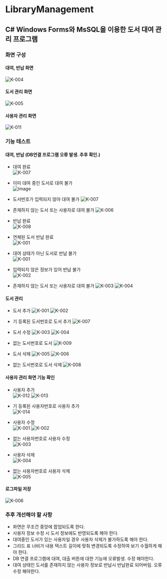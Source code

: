 # LibraryManagement
## C# Windows Forms와 MsSQL을 이용한 도서 대여 관리 프로그램

### 화면 구성

#### 대여, 반납 화면   
![K-004](https://user-images.githubusercontent.com/59382990/84109819-784a3b80-aa5e-11ea-9161-66e199254c00.jpg)

#### 도서 관리 화면
![K-005](https://user-images.githubusercontent.com/59382990/84109860-9d3eae80-aa5e-11ea-8049-aadc6322d576.jpg)

#### 사용자 관리 화면
![K-011](https://user-images.githubusercontent.com/59382990/84111259-851c5e80-aa61-11ea-9e5e-1b4cb3bcc52d.jpg)

### 기능 테스트

#### 대여, 반납 (DB연결 프로그램 오류 발생. 추후 확인.)

- 대여 완료   
![K-007](https://user-images.githubusercontent.com/59382990/84110252-7af96080-aa5f-11ea-9d3e-07b303c6558b.jpg)

- 이미 대여 중인 도서로 대여 불가   
![image](https://user-images.githubusercontent.com/59382990/84118068-7045c800-aa6d-11ea-9c20-9a2b0f8226b2.png)

- 도서번호가 입력되지 않아 대여 불가
![K-007](https://user-images.githubusercontent.com/59382990/84119146-edbe0800-aa6e-11ea-9abe-6ffc260cf0d8.jpg)

- 존재하지 않는 도서 또는 사용자로 대여 불가
![K-006](https://user-images.githubusercontent.com/59382990/84119137-eb5bae00-aa6e-11ea-8034-d8e29e302c30.jpg)

- 반납 완료    
![K-008](https://user-images.githubusercontent.com/59382990/84110255-7c2a8d80-aa5f-11ea-89f6-1810b865ba20.jpg)

- 연체된 도서 반납 완료   
![K-001](https://user-images.githubusercontent.com/59382990/84120121-55c11e00-aa70-11ea-8975-f8c32f1e2308.jpg)

- 대여 상태가 아닌 도서로 반납 불가   
![K-001](https://user-images.githubusercontent.com/59382990/84119656-a6844700-aa6f-11ea-9cd9-a91b5a2d7f87.jpg)

- 입력되지 않은 정보가 있어 반납 불가   
![K-002](https://user-images.githubusercontent.com/59382990/84119662-a7b57400-aa6f-11ea-8672-83eab5198cc2.jpg)

- 존재하지 않는 도서 또는 사용자로 대여 불가
![K-003](https://user-images.githubusercontent.com/59382990/84119664-a84e0a80-aa6f-11ea-95fd-fccb4c1ccb5c.jpg)
![K-004](https://user-images.githubusercontent.com/59382990/84119669-a97f3780-aa6f-11ea-812e-0b061f8f605d.jpg)


#### 도서 관리

- 도서 추가
![K-001](https://user-images.githubusercontent.com/59382990/84110716-58b41280-aa60-11ea-9d16-8405d4e4b476.jpg)
![K-002](https://user-images.githubusercontent.com/59382990/84110720-5a7dd600-aa60-11ea-8809-1b2a388793ee.jpg)

- 기 등록된 도서번호로 도서 추가
![K-007](https://user-images.githubusercontent.com/59382990/84111009-f3145600-aa60-11ea-97dc-fb789dddd8f4.jpg)

- 도서 수정
![K-003](https://user-images.githubusercontent.com/59382990/84110722-5b166c80-aa60-11ea-8183-d85cd84fe7e3.jpg)
![K-004](https://user-images.githubusercontent.com/59382990/84110723-5baf0300-aa60-11ea-96e5-6867e2acfb23.jpg)

- 없는 도서번호로 도서 
![K-009](https://user-images.githubusercontent.com/59382990/84111102-2a830280-aa61-11ea-9598-a5f27ac2cfbd.jpg)

- 도서 삭제
![K-005](https://user-images.githubusercontent.com/59382990/84110725-5c479980-aa60-11ea-9756-c1456fa090b5.jpg)
![K-006](https://user-images.githubusercontent.com/59382990/84110727-5ce03000-aa60-11ea-972a-a89e1080db87.jpg)

- 없는 도서번호로 도서 삭제
![K-008](https://user-images.githubusercontent.com/59382990/84111049-06bfbc80-aa61-11ea-8656-e8920008e677.jpg)

#### 사용자 관리 화면 기능 확인

- 사용자 추가   
![K-012](https://user-images.githubusercontent.com/59382990/84111411-d6c4e900-aa61-11ea-96d0-5ce16c882bf1.jpg)
![K-013](https://user-images.githubusercontent.com/59382990/84111412-d7f61600-aa61-11ea-82e1-a28f970d6c7b.jpg)

- 기 등록된 사용자번호로 사용자 추가   
![K-014](https://user-images.githubusercontent.com/59382990/84111545-1f7ca200-aa62-11ea-9aff-295d0a7c07f8.jpg)

- 사용자 수정   
![K-001](https://user-images.githubusercontent.com/59382990/84111846-ab8ec980-aa62-11ea-9d96-4e17ded70baa.jpg)
![K-002](https://user-images.githubusercontent.com/59382990/84111849-acbff680-aa62-11ea-81c6-fa886c8150e2.jpg)

- 없는 사용자번호로 사용자 수정   
![K-003](https://user-images.githubusercontent.com/59382990/84111850-ad588d00-aa62-11ea-81a9-5afcdc0792f3.jpg)

- 사용자 삭제   
![K-004](https://user-images.githubusercontent.com/59382990/84111853-adf12380-aa62-11ea-8732-0fb7da5f972e.jpg)

- 없는 사용자번호로 사용자 삭제   
![K-005](https://user-images.githubusercontent.com/59382990/84111855-ae89ba00-aa62-11ea-88f8-d4dfeb50dcc6.jpg)

#### 로그파일 저장   
![K-006](https://user-images.githubusercontent.com/59382990/84112801-65d30080-aa64-11ea-9f62-2e9d298c3c72.jpg)

### 추후 개선해야 할 사항
- 화면은 무조건 중앙에 팝업되도록 한다.
- 사용자 정보 수정 시 도서 정보에도 반영되도록 해야 한다.
- 대여중인 도서가 있는 사용자일 경우 사용자 삭제가 불가하도록 해야 한다.
- 그리드 표 너비가 내용 텍스트 길이에 맞춰 변경되도록 수정하여 보기 수월하게 해야 한다.
- DB 연결 프로그램에 대여, 대출 버튼에 대한 기능에 오류발생. 수정 해야한다.
- 대여 상태인 도서를 존재하지 않는 사용자 정보로 반납시 반납완료 되어버림. 오류 수정 해야한다.

